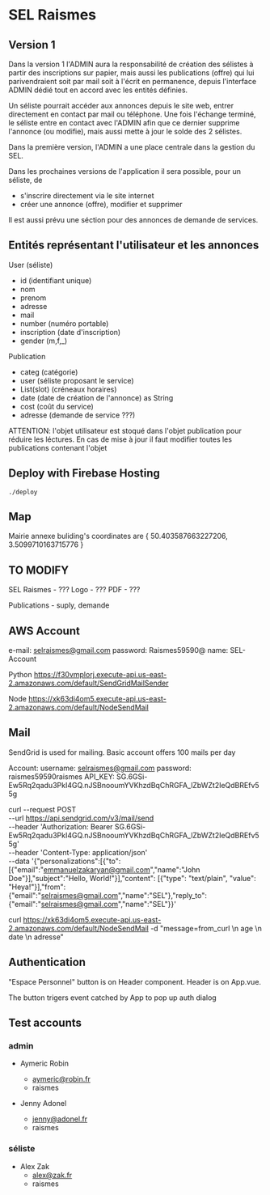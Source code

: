 # SEL Raismes

## Version 1

Dans la version 1 l'ADMIN aura la responsabilité de création des sélistes à partir des inscriptions sur papier, mais aussi les publications (offre) qui lui parivendraient soit par mail soit à l'écrit en permanence, depuis l'interface ADMIN dédié tout en accord avec les entités définies.

Un séliste pourrait accéder aux annonces depuis le site web, entrer directement en contact par mail ou téléphone. Une fois l'échange terminé, le séliste entre en contact avec l'ADMIN afin que ce dernier supprime l'annonce (ou modifie), mais aussi mette à jour le solde des 2 sélistes.

Dans la première version, l'ADMIN a une place centrale dans la gestion du SEL.

Dans les prochaines versions de l'application il sera possible, pour un séliste, de 

* s'inscrire directement via le site internet
* créer une annonce (offre), modifier et supprimer

Il est aussi prévu une séction pour des annonces de demande de services.

## Entités représentant l'utilisateur et les annonces

User (séliste)
* id (identifiant unique)
* nom
* prenom
* adresse
* mail
* number (numéro portable)
* inscription (date d'inscription)
* gender (m,f,_)

Publication
* categ (catégorie)
* user (séliste proposant le service)
* List(slot) (créneaux horaires)
* date (date de création de l'annonce) as String
* cost (coût du service)
* adresse (demande de service ???)

ATTENTION: l'objet utilisateur est stoqué dans l'objet publication pour réduire les léctures. En cas de mise à jour il faut modifier toutes les publications contenant l'objet

## Deploy with Firebase Hosting
```
./deploy
```

## Map

Mairie annexe buliding's coordinates are  { 50.403587663227206, 3.5099710163715776 }

## TO MODIFY

SEL Raismes - ???
Logo - ???
PDF - ???

Publications - suply, demande

## AWS Account

e-mail: selraismes@gmail.com
password: Raismes59590@
name: SEL-Account

Python
    https://f30vmplorj.execute-api.us-east-2.amazonaws.com/default/SendGridMailSender

Node https://xk63di4om5.execute-api.us-east-2.amazonaws.com/default/NodeSendMail

## Mail

SendGrid is used for mailing. Basic account offers 100 mails per day

Account:
    username: selraismes@gmail.com
    password: raismes59590raismes
    API_KEY: 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

curl --request POST \
--url https://api.sendgrid.com/v3/mail/send \
--header 'Authorization: Bearer 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' \
--header 'Content-Type: application/json' \
--data '{"personalizations":[{"to":[{"email":"emmanuelzakaryan@gmail.com","name":"John Doe"}],"subject":"Hello, World!"}],"content": [{"type": "text/plain", "value": "Heya!"}],"from":{"email":"selraismes@gmail.com","name":"SEL"},"reply_to":{"email":"selraismes@gmail.com","name":"SEL"}}'

curl https://xk63di4om5.execute-api.us-east-2.amazonaws.com/default/NodeSendMail -d "message=from_curl \n age \n date \n adresse"

## Authentication

"Espace Personnel" button is on Header component.
Header is on App.vue.

The button trigers event catched by App to pop up auth dialog

## Test accounts

### admin 
* Aymeric Robin
	* aymeric@robin.fr
	* raismes

* Jenny Adonel
	* jenny@adonel.fr
	* raismes

### séliste 

* Alex Zak
	* alex@zak.fr
	* raismes